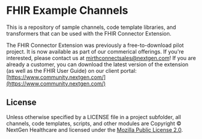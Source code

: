 # FHIR Example Channels
This is a repository of sample channels, code template libraries, and transformers that can be used with the FHIR Connector Extension.

The FHIR Connector Extension was previously a free-to-download pilot project. It is now available as part of our commerical offerings. If you're interested, please contact us at [mirthconnectsales@nextgen.com](matilto:mirthconnectsales@nextgen.com)! If you are already a customer, you can download the latest version of the extension (as well as the FHIR User Guide) on our client portal: [https://www.community.nextgen.com/](https://www.community.nextgen.com/)

## License

Unless otherwise specified by a LICENSE file in a project subfolder, all channels, code templates, scripts, and other modules are Copyright © NextGen Healthcare and licensed under the [Mozilla Public License 2.0](https://www.mozilla.org/en-US/MPL/2.0/).
